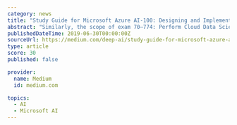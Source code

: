 ```yaml
---
category: news
title: "Study Guide for Microsoft Azure AI-100: Designing and Implementing an Azure AI Solution"
abstract: "Similarly, the scope of exam 70–774: Perform Cloud Data Science with Azure Machine Learning was mainly centered around the Azure machine learning studio. Microsoft Azure Machine Learning Studio is a UI based collaborative, drag-and-drop tool you can use ..."
publishedDateTime: 2019-06-30T00:00:00Z
sourceUrl: https://medium.com/deep-ai/study-guide-for-microsoft-azure-ai-100-designing-and-implementing-an-azure-ai-solution-beta-b0b01effd2c6
type: article
score: 30
published: false

provider:
  name: Medium
  id: medium.com

topics:
  - AI
  - Microsoft AI
---
```

